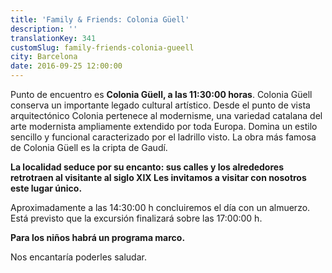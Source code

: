 ```yaml
---
title: 'Family & Friends: Colonia Güell'
description: ''
translationKey: 341
customSlug: family-friends-colonia-gueell
city: Barcelona
date: 2016-09-25 12:00:00
---
```


Punto de encuentro es <strong>Colonia Güell, a las 11:30:00 horas</strong>. Colonia Güell conserva un importante legado cultural artístico. Desde el punto de vista arquitectónico Colonia pertenece al modernisme, una variedad catalana del arte modernista ampliamente extendido por toda Europa. Domina un estilo sencillo y funcional caracterizado por el ladrillo visto. La obra más famosa de Colonia Güell es la cripta de Gaudí.

<strong>La localidad seduce por su encanto: sus calles y los alrededores retrotraen al visitante al siglo XIX Les invitamos a visitar con nosotros este lugar único.</strong>

Aproximadamente a las 14:30:00 h concluiremos el día con un almuerzo. Está previsto que la excursión finalizará sobre las 17:00:00 h.

<strong>Para los niños habrá un programa marco.</strong>

Nos encantaría poderles saludar.
